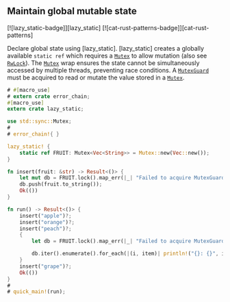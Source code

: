 ## Maintain global mutable state

[![lazy_static-badge]][lazy_static] [![cat-rust-patterns-badge]][cat-rust-patterns]

Declare global state using [lazy_static]. [lazy_static]
creates a globally available `static ref` which requires a [`Mutex`]
to allow mutation (also see [`RwLock`]). The [`Mutex`] wrap ensures
the state cannot be simultaneously accessed by multiple threads, preventing
race conditions. A [`MutexGuard`] must be acquired to read or mutate the
value stored in a [`Mutex`].

```rust
# #[macro_use]
# extern crate error_chain;
#[macro_use]
extern crate lazy_static;

use std::sync::Mutex;
#
# error_chain!{ }

lazy_static! {
    static ref FRUIT: Mutex<Vec<String>> = Mutex::new(Vec::new());
}

fn insert(fruit: &str) -> Result<()> {
    let mut db = FRUIT.lock().map_err(|_| "Failed to acquire MutexGuard")?;
    db.push(fruit.to_string());
    Ok(())
}

fn run() -> Result<()> {
    insert("apple")?;
    insert("orange")?;
    insert("peach")?;
    {
        let db = FRUIT.lock().map_err(|_| "Failed to acquire MutexGuard")?;

        db.iter().enumerate().for_each(|(i, item)| println!("{}: {}", i, item));
    }
    insert("grape")?;
    Ok(())
}
#
# quick_main!(run);
```

[`Mutex`]: https://doc.rust-lang.org/std/sync/struct.Mutex.html
[`MutexGuard`]: https://doc.rust-lang.org/std/sync/struct.MutexGuard.html
[`RwLock`]: https://doc.rust-lang.org/std/sync/struct.RwLock.html
